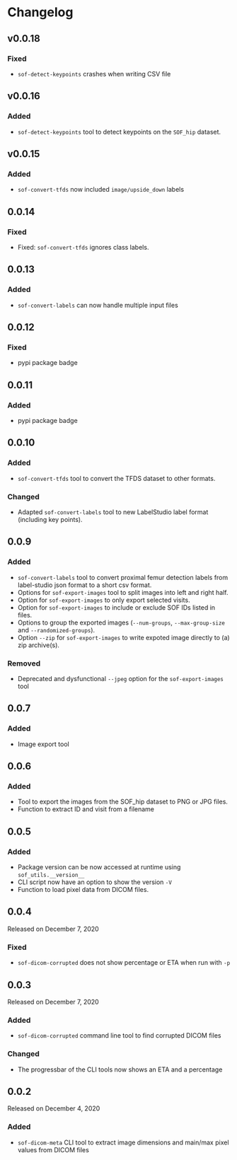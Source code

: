 # Changelog

## v0.0.18
### Fixed
- `sof-detect-keypoints` crashes when writing CSV file

## v0.0.16
### Added
  - `sof-detect-keypoints` tool to detect keypoints on the `SOF_hip` dataset.

## v0.0.15

### Added

- `sof-convert-tfds` now included `image/upside_down` labels

## 0.0.14

### Fixed

- Fixed: `sof-convert-tfds` ignores class labels.

## 0.0.13

### Added
- `sof-convert-labels` can now handle multiple input files

## 0.0.12

### Fixed

- pypi package badge

## 0.0.11

### Added

- pypi package badge

## 0.0.10

### Added

- `sof-convert-tfds` tool to convert the TFDS dataset to other formats.

### Changed

- Adapted `sof-convert-labels` tool to new LabelStudio label format (including key points).

## 0.0.9
### Added

- `sof-convert-labels` tool to convert proximal femur detection labels from label-studio json format to a short csv format.
- Options for `sof-export-images` tool to split images into left and right half.
- Option for `sof-export-images` to only export selected visits.
- Option for `sof-export-images` to include or exclude SOF IDs listed in files.
- Options to group the exported images (`--num-groups`, `--max-group-size` and `--randomized-groups`).
- Option `--zip` for `sof-export-images` to write expoted image directly to (a) zip archive(s).

### Removed

- Deprecated and dysfunctional `--jpeg` option for the `sof-export-images` tool

## 0.0.7
### Added

- Image export tool

## 0.0.6
### Added

- Tool to export the images from the SOF_hip dataset to PNG or JPG files.
- Function to extract ID and visit from a filename 

## 0.0.5

### Added

- Package version can be now accessed at runtime using `sof_utils.__version__`
- CLI script now have an option to show the version `-V`
- Function to load pixel data from DICOM files.

## 0.0.4

Released on December 7, 2020

### Fixed

- `sof-dicom-corrupted` does not show percentage or ETA when run with `-p`

## 0.0.3

Released on December 7, 2020

### Added

- `sof-dicom-corrupted` command line tool to find corrupted DICOM files  

### Changed

- The progressbar of the CLI tools now shows an ETA and a percentage

## 0.0.2

Released on December 4, 2020

### Added

- `sof-dicom-meta` CLI tool to extract image dimensions and main/max pixel values from DICOM files 

